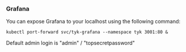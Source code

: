 ### Grafana

You can expose Grafana to your localhost using the following command:
```
kubectl port-forward svc/tyk-grafana --namespace tyk 3001:80 &
```

Default admin login is "admin" / "topsecretpassword"
